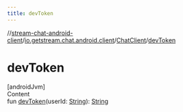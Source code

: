 ```yaml
---
title: devToken
---
```

//[stream-chat-android-client](../../../index.md)/[io.getstream.chat.android.client](../index.md)/[ChatClient](index.md)/[devToken](devToken.md)



# devToken  
[androidJvm]  
Content  
fun [devToken](devToken.md)(userId: [String](https://kotlinlang.org/api/latest/jvm/stdlib/kotlin/-string/index.html)): [String](https://kotlinlang.org/api/latest/jvm/stdlib/kotlin/-string/index.html)  



